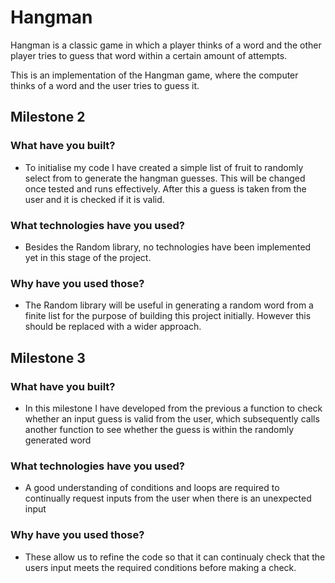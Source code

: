 # Hangman
Hangman is a classic game in which a player thinks of a word and the other player tries to guess that word within a certain amount of attempts.

This is an implementation of the Hangman game, where the computer thinks of a word and the user tries to guess it. 

## Milestone 2

### What have you built?
<ul>
    <li>To initialise my code I have created a simple list of fruit to randomly select from to generate the hangman guesses. This will be changed once tested and runs effectively. After this a guess is taken from the user and it is checked if it is valid.</li>
</ul>
    
### What technologies have you used?
<ul>
    <li>Besides the Random library, no technologies have been implemented yet in this stage of the project.</li>
</ul>
    
### Why have you used those?
<ul>
    <li>The Random library will be useful in generating a random word from a finite list for the purpose of building this project initially. However this should be replaced with a wider approach.</li>
</ul>


## Milestone 3

### What have you built?
<ul>
    <li>In this milestone I have developed from the previous a function to check whether an input guess is valid from the user, which subsequently calls another function to see whether the guess is within the randomly generated word</li>
</ul>
    
### What technologies have you used?
<ul>
    <li>A good understanding of conditions and loops are required to continually request inputs from the user when there is an unexpected input</li>
</ul>
    
### Why have you used those?
<ul>
    <li>These allow us to refine the code so that it can continualy check that the users input meets the required conditions before making a check.</li>
</ul>